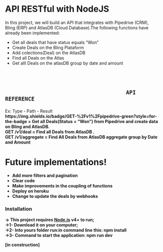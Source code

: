 <h1 class="code-line" data-line-start=0 data-line-end=1 ><a id="API_RESTful_with_NodeJS_0"></a>API RESTful with NodeJS</h1>
<p class="has-line-data" data-line-start="2" data-line-end="3">In this project, we will build an API that integrates with Pipedrive (CRM), Bling (ERP) and AtlasDB (Cloud Database).The following functions have already been implemented: </p>
<ul>
<li class="has-line-data" data-line-start="4" data-line-end="5">Get all deals that have status equals “Won”</li>
<li class="has-line-data" data-line-start="5" data-line-end="6">Create Deals on the Bling Plataform</li>
<li class="has-line-data" data-line-start="6" data-line-end="7">Add colections(Deal) on the AtlasDB</li>
<li class="has-line-data" data-line-start="7" data-line-end="8">Find all Deals on the Atlas</li>
<li class="has-line-data" data-line-start="8" data-line-end="9">Get alll Deals  on the atlasDB group by date and amount</li>
</ul>
</br></br>
<h2><pre><code>                                     API REFERENCE   
</code></pre></h2>


<p class="has-line-data" data-line-start="17" data-line-end="21">Ex: Type -       Path                 - Result<br>
<b>https://img.shields.io/badge/GET-%2Fv1%2Fpipedrive-green?style=for-the-badge   =  Get all Deals(Status = “Won”) from Pipedrive and create data on Bling and AtlasDB.<br>
<b>GET</b>     /v1/deal         = Find all Deals from AtlasDB .<br>
<b>GET</b>     /v1/aggregate    = Find All Deals from AtlasDB aggregate group by Date and Amount</p>
<h1 class="code-line" data-line-start=23 data-line-end=24 ><a id="New_Features_23"></a>
Future implementations!</h1>
<ul>
<li class="has-line-data" data-line-start="25" data-line-end="26">Add more filters and pagination</li>
<li class="has-line-data" data-line-start="26" data-line-end="27">Clear code</li>
<li class="has-line-data" data-line-start="27" data-line-end="28">Make improvements in the coupling of functions</li>
<li class="has-line-data" data-line-start="28" data-line-end="29">Deploy on heroku</li>
<li class="has-line-data" data-line-start="29" data-line-end="31">Change to update the deals by webhooks</li>
</ul>
<h3 class="code-line" data-line-start=31 data-line-end=32 ><a id="Installation_31"></a>Installation</h3>
<p class="has-line-data" data-line-start="33" data-line-end="36">-&gt; This project requires <a href="https://nodejs.org/">Node.js</a> v4+ to run;<br>
-&gt;1- Download it on your computer;<br>
-&gt;2- Into yours folder run:in command line this: npm install<br>
-&gt;3- Command to start the application: npm run dev</p>

<p class="has-line-data" data-line-start="37" data-line-end="38">[in construction]</p>

